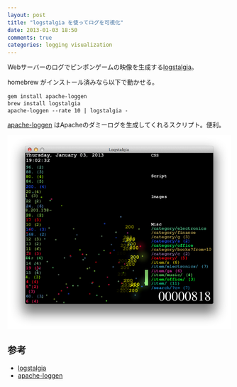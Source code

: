 ```yaml
---
layout: post
title: "logstalgia を使ってログを可視化"
date: 2013-01-03 18:50
comments: true
categories: logging visualization
---
```


Webサーバーのログでピンポンゲームの映像を生成する[logstalgia]。

<!-- more -->

homebrew がインストール済みなら以下で動かせる。

    gem install apache-loggen
    brew install logstalgia
    apache-loggen --rate 10 | logstalgia -

[apache-loggen] はApacheのダミーログを生成してくれるスクリプト。便利。

![logstalgia](/images/2013-01-03-log-visualization-using-logstalgia/logstalgia.png)

## 参考

- [logstalgia]
- [apache-loggen]

[logstalgia]: https://code.google.com/p/logstalgia/ "logstalgia"
[apache-loggen]: http://mt.orz.at/archives/2012/11/apacherubygems.html "apache-loggen"
